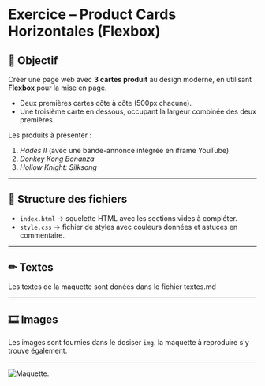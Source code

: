 # Exercice – Product Cards Horizontales (Flexbox)

## 🎯 Objectif
Créer une page web avec **3 cartes produit** au design moderne, en utilisant **Flexbox** pour la mise en page.  
- Deux premières cartes côte à côte (500px chacune).  
- Une troisième carte en dessous, occupant la largeur combinée des deux premières.  

Les produits à présenter :
1. *Hades II* (avec une bande-annonce intégrée en iframe YouTube)
2. *Donkey Kong Bonanza*
3. *Hollow Knight: Silksong*  
 

---

## 📂 Structure des fichiers
- `index.html` → squelette HTML avec les sections vides à compléter.  
- `style.css` → fichier de styles avec couleurs données et astuces en commentaire.  

---

## ✏ Textes

Les textes de la maquette sont donées dans le fichier textes.md

---

## 🎞️ Images

Les images sont fournies dans le dosiser `img`. 
la maquette à reproduire s'y trouve également.

---

![Maquette]([/chemin/access/image.jpg](https://github.com/code-gt/product-cards-flexbox/blob/main/img/maquette.png) "Maquette").
